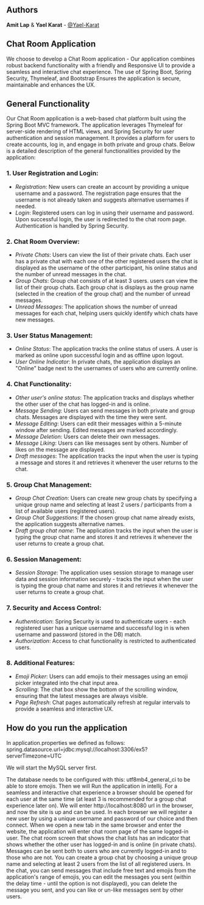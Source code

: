 ## Authors
**Amit Lap** & **Yael Karat** - [@Yael-Karat](https://github.com/Yael-Karat)

## Chat Room Application
We choose to develop a Chat Room application - Our application combines robust backend functionality with a friendly and Responsive UI to provide a seamless and interactive chat experience. The use of Spring Boot, Spring Security, Thymeleaf, and Bootstrap Ensures the application is secure, maintainable and enhances the UX.

## General Functionality
Our Chat Room application is a web-based chat platform built using the Spring Boot MVC framework. The application leverages Thymeleaf for server-side rendering of HTML views, and Spring Security for user authentication and session management. It provides a platform for users to create accounts, log in, and engage in both private and group chats. Below is a detailed description of the general functionalities provided by the application:

### 1. User Registration and Login:
- *Registration*: New users can create an account by providing a unique username and a password. The registration page ensures that the username is not already taken and suggests alternative usernames if needed.
- *Login*: Registered users can log in using their username and password. Upon successful login, the user is redirected to the chat room page. Authentication is handled by Spring Security.

### 2. Chat Room Overview:
- *Private Chats*: Users can view the list of their private chats. Each user has a private chat with each one of the other registered users the chat is displayed as the username of the other participant, his online status and the number of unread messages in the chat.
- *Group Chats*: Group chat consists of at least 3 users. users can view the list of their group chats. Each group chat is displays as the group name (selected in the creation of the group chat) and the number of unread messages.
- *Unread Messages*: The application shows the number of unread messages for each chat, helping users quickly identify which chats have new messages.

### 3. User Status Management:
- *Online Status*: The application tracks the online status of users. A user is marked as online upon successful login and as offline upon logout.
- *User Online Indicator*: In private chats, the application displays an "Online" badge next to the usernames of users who are currently online.

### 4. Chat Functionality:
- *Other user's online status*: The application tracks and displays whether the other user of the chat has logged-in and is online.
- *Message Sending*: Users can send messages in both private and group chats. Messages are displayed with the time they were sent.
- *Message Editing*: Users can edit their messages within a 5-minute window after sending. Edited messages are marked accordingly.
- *Message Deletion*: Users can delete their own messages.
- *Message Liking*: Users can like messages sent by others. Number of likes on the message are displayed.
- *Draft messages*: The application tracks the input when the user is typing a message and stores it and retrieves it whenever the user returns to the chat.

### 5. Group Chat Management:
- *Group Chat Creation*: Users can create new group chats by specifying a unique group name and selecting at least 2 users / participants from a list of available users (registered users).
- *Group Chat Suggestions*: If the chosen group chat name already exists, the application suggests alternative names.
- *Draft group chat name*: The application tracks the input when the user is typing the group chat name and stores it and retrieves it whenever the user returns to create a group chat.

### 6. Session Management:
- *Session Storage*: The application uses session storage to manage user data and session information securely - tracks the input when the user is typing the group chat name and stores it and retrieves it whenever the user returns to create a group chat.

### 7. Security and Access Control:
- *Authentication*: Spring Security is used to authenticate users - each registered user has a unique username and successful log in is when username and password (stored in the DB) match.
- *Authorization*: Access to chat functionality is restricted to authenticated users.

### 8. Additional Features:
- *Emoji Picker*: Users can add emojis to their messages using an emoji picker integrated into the chat input area.
- *Scrolling*: The chat box show the bottom of the scrolling window, ensuring that the latest messages are always visible.
- *Page Refresh*: Chat pages automatically refresh at regular intervals to provide a seamless and interactive UX.

## How do you run the application
In application.properties we defined as follows: spring.datasource.url=jdbc:mysql://localhost:3306/ex5?serverTimezone=UTC
<span><p>We will start the MySQL server first.</span></p>
The database needs to be configured with this: utf8mb4_general_ci to be able to store emojis.
Then we will Run the application in intellij.
For a seamless and interactive chat experience a browser should be opened for each user at the same time (at least 3 is recommended for a group chat experience later on).
We will enter http://localhost:8080 url in the browser, and now the site is up and can be used.
In each browser we will register a new user by using a unique username and password of our choice and then connect.
When we open a new tab in the same browser and enter the website, the application will enter chat room page of the same logged-in user.
The chat room screen that shows the chat lists has an indicator that shows whether the other user has logged-in and is online (in private chats).
Messages can be sent both to users who are currently logged-in and to those who are not.
You can create a group chat by choosing a unique group name and selecting at least 2 users from the list of all registered users.
In the chat, you can send messages that include free text and emojis from the application's range of emojis, you can edit the messages you sent (within the delay time - until the option is not displayed), you can delete the message you sent, and you can like or un-like messages sent by other users.
